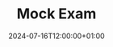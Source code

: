 ---
type: assignment
date: 2024-07-16T12:00:00+01:00
title: Mock Exam
pdf: /static_files/Exercises/Sheets/MV_MockExam.pdf
PDF: /static_files/Exercises/Sheets/MV_MockExam.pdf
---